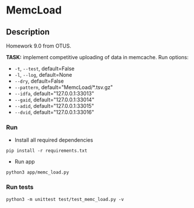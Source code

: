 # MemcLoad


## Description
Homework 9.0 from OTUS.

**TASK:** implement competitive uploading of data in memcache.
Run options:
- `-t`, `--test`, default=False
- `-l`, `--log`, default=None
- `--dry`, default=False
- `--pattern`, default="MemcLoad/*.tsv.gz"
- `--idfa`, default="127.0.0.1:33013"
- `--gaid`, default="127.0.0.1:33014"
- `--adid`, default="127.0.0.1:33015"
- `--dvid`, default="127.0.0.1:33016"

### Run
- Install all required dependencies
```commandline
pip install -r requirements.txt
```
- Run app
```commandline
python3 app/memc_load.py
```

### Run tests
```commandline
python3 -m unittest test/test_memc_load.py -v
```